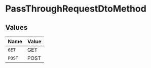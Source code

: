 # PassThroughRequestDtoMethod


## Values

| Name   | Value  |
| ------ | ------ |
| `GET`  | GET    |
| `POST` | POST   |